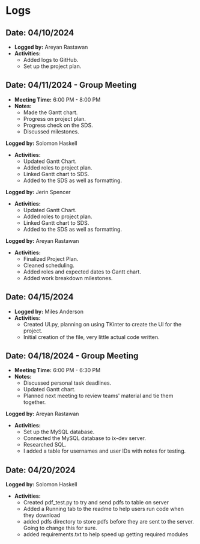 # Logs

## Date: 04/10/2024
- **Logged by:** Areyan Rastawan
- **Activities:**
  - Added logs to GitHub.
  - Set up the project plan.

## Date: 04/11/2024 - Group Meeting
- **Meeting Time:** 6:00 PM - 8:00 PM
- **Notes:**
  - Made the Gantt chart.
  - Progress on project plan.
  - Progress check on the SDS.
  - Discussed milestones.

**Logged by:** Solomon Haskell
- **Activities:**
  - Updated Gantt Chart.
  - Added roles to project plan.
  - Linked Gantt chart to SDS.
  - Added to the SDS as well as formatting.

**Logged by:** Jerin Spencer
- **Activities:**
  - Updated Gantt Chart.
  - Added roles to project plan.
  - Linked Gantt chart to SDS.
  - Added to the SDS as well as formatting.

**Logged by:** Areyan Rastawan
- **Activities:**
  - Finalized Project Plan.
  - Cleaned scheduling.
  - Added roles and expected dates to Gantt chart.
  - Added work breakdown milestones.

## Date: 04/15/2024
- **Logged by:** Miles Anderson
- **Activities:**
  - Created UI.py, planning on using TKinter to create the UI for the project.
  - Initial creation of the file, very little actual code written.

## Date: 04/18/2024 - Group Meeting
- **Meeting Time:** 6:00 PM - 6:30 PM
- **Notes:**
  - Discussed personal task deadlines.
  - Updated Gantt chart.
  - Planned next meeting to review teams' material and tie them together.

**Logged by:** Areyan Rastawan
- **Activities:**
  - Set up the MySQL database.
  - Connected the MySQL database to ix-dev server.
  - Researched SQL.
  - I added a table for usernames and user IDs with notes for testing.


## Date: 04/20/2024
**Logged by:** Solomon Haskell
- **Activities:**
  - Created pdf_test.py to try and send pdfs to table on server
  - Added a Running tab to the readme to help users run code when they download
  - added pdfs directory to store pdfs before they are sent to the server. Going to change this for sure.
  - added requirements.txt to help speed up getting required modules
